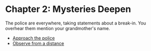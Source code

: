 # Chapter 2: Mysteries Deepen

The police are everywhere, taking statements about a break-in. You overhear them mention your grandmother's name.

- [Approach the police](ending.md)
- [Observe from a distance](../path-a/ending.md)

